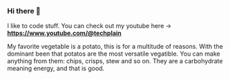 ### Hi there 👋

I like to code stuff. You can check out my youtube here -> **https://www.youtube.com/@techplain**

My favorite vegetable is a potato, this is for a multitude of reasons. With the dominant been that potatos are the most versatile vegatible. You can make anything from them: chips, crisps, stew and so on. They are a carbohydrate meaning energy, and that is good.
